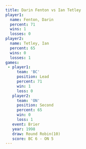 ```yaml
---
title: Darin Fenton vs Ian Tetley
player1:             
  name: Fenton, Darin
  percent: 71        
  wins: 1            
  losses: 0          
player2:             
  name: Tetley, Ian  
  percent: 65        
  wins: 0            
  losses: 1          
games:
 - player1:        
     team: 'BC'    
     position: Lead
     percent: 71   
     win: 1        
     loss: 0       
   player2:          
     team: 'ON'      
     position: Second
     percent: 65     
     win: 0          
     loss: 1         
   event: Brier         
   year: 1998           
   draw: Round Robin(10)
   score: BC 6 - ON 5   
---
```

